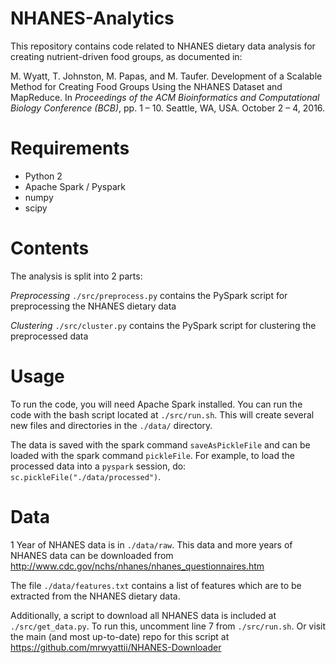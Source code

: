 # NHANES-Analytics
This repository contains code related to NHANES dietary data analysis for
creating nutrient-driven food groups, as documented in:

M. Wyatt, T. Johnston, M. Papas, and M. Taufer.  Development of a Scalable
Method for Creating Food Groups Using the NHANES Dataset and MapReduce.  In
*Proceedings of the ACM Bioinformatics and Computational Biology Conference
(BCB)*, pp. 1 – 10. Seattle, WA, USA. October 2 – 4, 2016.

# Requirements
* Python 2
* Apache Spark / Pyspark
* numpy
* scipy

# Contents
The analysis is split into 2 parts:

_Preprocessing_
`./src/preprocess.py` contains the PySpark script for preprocessing the
NHANES dietary data

_Clustering_
`./src/cluster.py` contains the PySpark script for clustering the preprocessed
data

# Usage
To run the code, you will need Apache Spark installed.  You can run the code
with the bash script located at `./src/run.sh`.  This will create several new
files and directories in the `./data/` directory.

The data is saved with the spark command `saveAsPickleFile` and can be loaded
with the spark command `pickleFile`.  For example, to load the processed data
into a `pyspark` session, do: `sc.pickleFile("./data/processed")`.

# Data
1 Year of NHANES data is in `./data/raw`.  This data and more years of NHANES
data can be downloaded from
http://www.cdc.gov/nchs/nhanes/nhanes_questionnaires.htm

The file `./data/features.txt` contains a list of features which are to be
extracted from the NHANES dietary data.

Additionally, a script to download all NHANES data is included at
`./src/get_data.py`.  To run this, uncomment line 7 from `./src/run.sh`.  Or
visit the main (and most up-to-date) repo for this script at
https://github.com/mrwyattii/NHANES-Downloader
